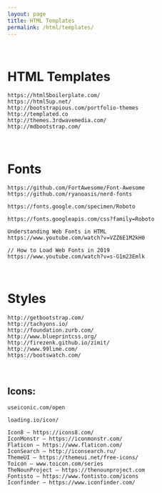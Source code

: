 ```yaml
---
layout: page
title: HTML Templates
permalink: /html/templates/
---
```


<br/>

# HTML Templates

    https://html5boilerplate.com/
    https://html5up.net/
    http://bootstrapious.com/portfolio-themes
    http://templated.co
    http://themes.3rdwavemedia.com/
    http://mdbootstrap.com/

<br/>

# Fonts

    https://github.com/FortAwesome/Font-Awesome
    https://github.com/ryanoasis/nerd-fonts

    https://fonts.google.com/specimen/Roboto

    https://fonts.googleapis.com/css?family=Roboto

    Understanding Web Fonts in HTML
    https://www.youtube.com/watch?v=VZZ6E1M2kH0

    // How to Load Web Fonts in 2019
    https://www.youtube.com/watch?v=s-G1m23Emlk

<br/>

# Styles

    http://getbootstrap.com/
    http://tachyons.io/
    http://foundation.zurb.com/
    http://www.blueprintcss.org/
    http://firezenk.github.io/zimit/
    http://www.99lime.com/
    https://bootswatch.com/

<br/>

## Icons:

    useiconic.com/open

    loading.io/icon/

    Icon8 — https://icons8.com/
    IconMonstr — https://iconmonstr.com/
    Flaticon — https://www.flaticon.com/
    IconSearch — http://iconsearch.ru/
    ThemeUI — https://themeui.net/free-icons/
    Toicon — www.toicon.com/series
    TheNounProject — https://thenounproject.com
    Fontisto — https://www.fontisto.com/icons
    Iconfinder — https://www.iconfinder.com/
